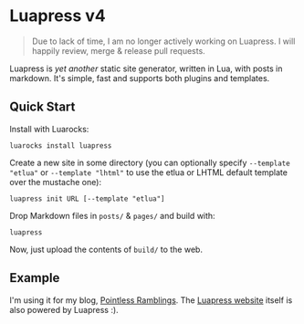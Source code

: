 # Luapress v4

> Due to lack of time, I am no longer actively working on Luapress. I will happily review, merge & release pull requests.

Luapress is *yet another* static site generator, written in Lua, with posts in markdown. It's simple, fast and supports both plugins and templates.


## Quick Start

Install with Luarocks:

```
luarocks install luapress
```

Create a new site in some directory (you can optionally specify `--template "etlua"` or `--template "lhtml"` to use the etlua or LHTML default template over the mustache one):

```
luapress init URL [--template "etlua"]
```

Drop Markdown files in `posts/` & `pages/` and build with:

```
luapress
```

Now, just upload the contents of `build/` to the web.

## Example

I'm using it for my blog, [Pointless Ramblings](http://pointlessramblings.com). The [Luapress website](https://github.com/Fizzadar/luapress.org) itself is also powered by Luapress :).
